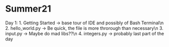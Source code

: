 # Summer21
Day 1:
    1. Getting Started -> base tour of IDE and possibly of Bash Terminal\n
    2. hello_world.py -> Be quick, the file is more throrough than necessary\n
    3. input.py -> Maybe do mad libs??\n
    4. integers.py -> probably last part of the day